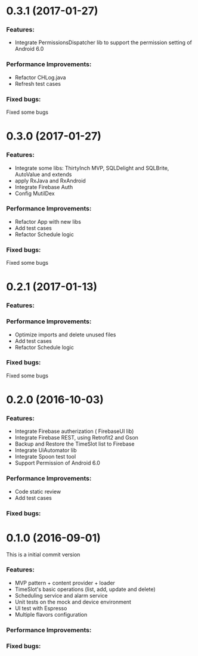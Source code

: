 # 0.3.1 (2017-01-27)
### Features:
* Integrate PermissionsDispatcher lib to support the permission setting of Android 6.0
### Performance Improvements:
* Refactor CHLog.java
* Refresh test cases
### Fixed bugs:
Fixed some bugs

# 0.3.0 (2017-01-27)
### Features:
* Integrate some libs: ThirtyInch MVP, SQLDelight and SQLBrite, AutoValue and extends
* apply RxJava and RxAndroid
* Integrate Firebase Auth
* Config MutilDex
### Performance Improvements:
* Refactor App with new libs
* Add test cases
* Refactor Schedule logic
### Fixed bugs:
Fixed some bugs

# 0.2.1 (2017-01-13)
### Features:
### Performance Improvements:
* Optimize imports and delete unused files
* Add test cases
* Refactor Schedule logic
### Fixed bugs:
Fixed some bugs

# 0.2.0 (2016-10-03)
### Features:
* Integrate Firebase autherization ( FirebaseUI lib)
* Integrate Firebase REST, using Retrofit2 and Gson
* Backup and Restore the TimeSlot list to Firebase
* Integrate UiAutomator lib
* Integrate Spoon test tool
* Support Permission of Android 6.0
### Performance Improvements:
* Code static review
* Add test cases
### Fixed bugs:

# 0.1.0 (2016-09-01)
This is a initial commit version
### Features:
* MVP pattern + content provider + loader
* TimeSlot's basic operations (list, add, update and delete)
* Scheduling service and alarm service
* Unit tests on the mock and device environment
* UI test with Espresso
* Multiple flavors configuration
### Performance Improvements:
### Fixed bugs:
